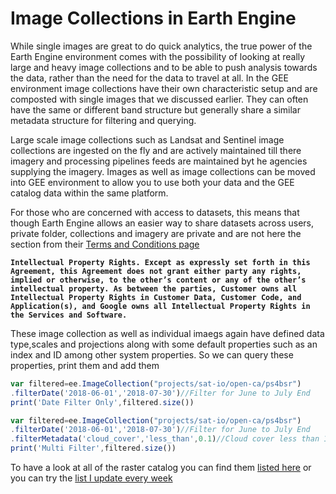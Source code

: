 # Image Collections in Earth Engine

While single images are great to do quick analytics, the true power of the Earth Engine environment comes with the possibility of looking at really large and heavy image collections and to be able to push analysis towards the data, rather than the need for the data to travel at all. In the GEE environment image collections have their own characteristic setup and are composted with single images that we discussed earlier. They can often have the same or different band structure but generally share a similar metadata structure for filtering and querying.

Large scale image collections such as Landsat and Sentinel image collections are ingested on the fly and are actively maintained till there imagery and processing pipelines feeds are maintained byt he agencies supplying the imagery. Images as well as image collections can be moved into GEE environment to allow you to use both your data and the GEE catalog data within the same platform.

For those who are concerned with access to datasets, this means that though Earth Engine allows an easier way to share datasets across users, private folder, collections and imagery are private and are not here the section from their [Terms and Conditions page](https://earthengine.google.com/terms/)

**```Intellectual Property Rights. Except as expressly set forth in this Agreement,
this Agreement does not grant either party any rights, implied or otherwise,
to the other’s content or any of the other’s intellectual property.
As between the parties, Customer owns all Intellectual Property Rights
in Customer Data, Customer Code, and Application(s), and Google owns
all Intellectual Property Rights in the Services and Software.```**

These image collection as well as individual imaegs again have defined data type,scales and projections along with some default properties such as an index and ID among other system properties. So we can query these properties, print them and add them

``` js
var filtered=ee.ImageCollection("projects/sat-io/open-ca/ps4bsr")
.filterDate('2018-06-01','2018-07-30')//Filter for June to July End
print('Date Filter Only',filtered.size())

var filtered=ee.ImageCollection("projects/sat-io/open-ca/ps4bsr")
.filterDate('2018-06-01','2018-07-30')//Filter for June to July End
.filterMetadata('cloud_cover','less_than',0.1)//Cloud cover less than 10%
print('Multi Filter',filtered.size())
```

To have a look at all of the raster catalog you can find them [listed here](https://code.earthengine.google.com/datasets) or you can try the [list I update every week](https://github.com/samapriya/Earth-Engine-Datasets-List)
